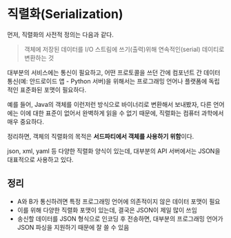 # 직렬화(Serialization)

먼저, 직렬화의 사전적 정의는 다음과 같다.

> 객체에 저장된 데이터를 I/O 스트림에 쓰기(출력)위해 연속적인(serial) 데이티로 변환하는 것


대부분의 서비스에는 통신이 필요하고, 어떤 프로토콜을 쓰던 간에 컴포넌트 간 데이터 통신(예: 안드로이드 앱 - Python 서버)을 위해서는 프로그래밍 언어나 플랫폼에 독립적인 표준화된 포맷이 필요하다.


예를 들어, Java의 객체를 이런저런 방식으로 바이너리로 변환해서 보내봤자, 다른 언어에는 이에 대한 표준이 없어서 완벽하게 읽을 수 없기 때문에, 직렬화는 컴퓨터 과학에서 매우 중요하다.


정리하면, 객체의 직렬화의 목적은 **서드파티에서 객체를 사용하기 위함**이다.


json, xml, yaml 등 다양한 직렬화 양식이 있는데, 대부분의 API 서버에서는 JSON을 대표적으로 사용하고 있다.


## 정리

* A와 B가 통신하려면 특정 프로그래밍 언어에 의존적이지 않은 데이터 포맷이 필요
* 이를 위해 다양한 직렬화 포맷이 있는데, 결국은 JSON이 제일 많이 쓰임
* 송신할 데이터를 JSON 형식으로 인코딩 후 전송하면, 대부분의 프로그래밍 언어가 JSON 파싱을 지원하기 때문에 잘 쓸 수 있음
